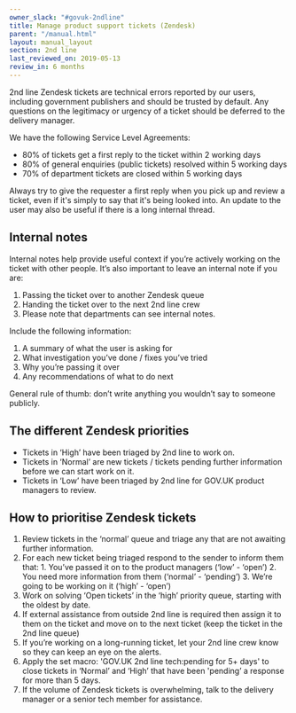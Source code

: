 ```yaml
---
owner_slack: "#govuk-2ndline"
title: Manage product support tickets (Zendesk)
parent: "/manual.html"
layout: manual_layout
section: 2nd line
last_reviewed_on: 2019-05-13
review_in: 6 months
---
```

2nd line Zendesk tickets are technical errors reported by our users, including government publishers and should be trusted by default. Any questions on the legitimacy or urgency of a ticket should be deferred to the delivery manager.

We have the following Service Level Agreements:

* 80% of tickets get a first reply to the ticket within 2 working days
* 80% of general enquiries (public tickets) resolved within 5 working days
* 70% of department tickets are closed within 5 working days

Always try to give the requester a first reply when you pick up and review a ticket, even if it's simply to say that it's being looked into. An update to the user may also be useful if there is a long internal thread.

## Internal notes
Internal notes help provide useful context if you’re actively working on the ticket with other people.
It’s also important to leave an internal note if you are:

1. Passing the ticket over to another Zendesk queue
2. Handing the ticket over to the next 2nd line crew
3. Please note that departments can see internal notes.

Include the following information:

1. A summary of what the user is asking for
2. What investigation you’ve done / fixes you’ve tried
3. Why you’re passing it over
4. Any recommendations of what to do next

General rule of thumb: don’t write anything you wouldn’t say to someone publicly.

## The different Zendesk priorities

* Tickets in ‘High’ have been triaged by 2nd line to work on.
* Tickets in ‘Normal’ are new tickets / tickets pending further information before we can start work on it.
* Tickets in ‘Low’ have been triaged by 2nd line for GOV.UK product managers to review.   

## How to prioritise Zendesk tickets

1. Review tickets in the ‘normal’ queue and triage any that are not awaiting further information.
  1. For each new ticket being triaged respond to the sender to inform them that:
    1. You’ve passed it on to the product managers (‘low’ - ‘open’)
    2. You need more information from them (‘normal’ - ‘pending’)
    3. We’re going to be working on it (‘high’ - ‘open’)
2. Work on solving ‘Open tickets’ in the ‘high’ priority queue, starting with the oldest by date.  
  1. If external assistance from outside 2nd line is required then assign it to them on the ticket and move on to the next ticket (keep the ticket in the 2nd line queue)
  2. If you’re working on a long-running ticket, let your 2nd line crew know so they can keep an eye on the alerts.
3. Apply the set macro: 'GOV.UK 2nd line tech:pending for 5+ days' to close tickets in ‘Normal’ and ‘High’ that have been 'pending’ a response for more than 5 days.
4. If the volume of Zendesk tickets is overwhelming, talk to the delivery manager or a senior tech member for assistance.
